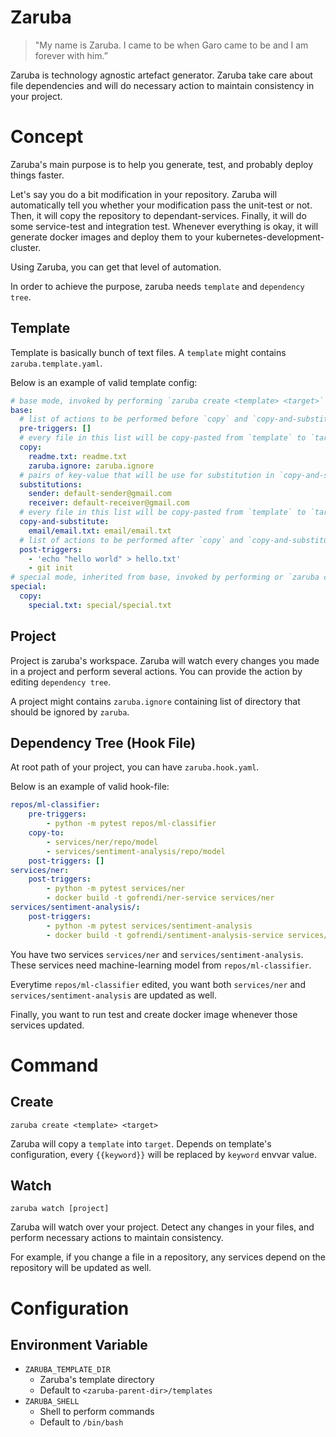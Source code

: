 # Zaruba

> "My name is Zaruba. I came to be when Garo came to be and I am forever with him.”

Zaruba is technology agnostic artefact generator. Zaruba take care about file dependencies and will do necessary action to maintain consistency in your project.

# Concept

Zaruba's main purpose is to help you generate, test, and probably deploy things faster.

Let's say you do a bit modification in your repository. Zaruba will automatically tell you whether your modification pass the unit-test or not. Then, it will copy the repository to dependant-services. Finally, it will do some service-test and integration test. Whenever everything is okay, it will generate docker images and deploy them to your kubernetes-development-cluster.

Using Zaruba, you can get that level of automation.

In order to achieve the purpose, zaruba needs `template` and `dependency tree`.

## Template

Template is basically bunch of text files. A `template` might contains `zaruba.template.yaml`.

Below is an example of valid template config:

```yaml
# base mode, invoked by performing `zaruba create <template> <target>` or `zaruba create <template> <target> interactively`
base:
  # list of actions to be performed before `copy` and `copy-and-substitute`
  pre-triggers: []
  # every file in this list will be copy-pasted from `template` to `target` without any modification.
  copy:
    readme.txt: readme.txt
    zaruba.ignore: zaruba.ignore
  # pairs of key-value that will be use for substitution in `copy-and-substitute` action. You can override the values by using environment variable, or on runtime by adding `interactively` as the last argument of the invoked command.
  substitutions:
    sender: default-sender@gmail.com
    receiver: default-receiver@gmail.com
  # every file in this list will be copy-pasted from `template` to `target`. However, it will also perform substitution as needed.
  copy-and-substitute:
    email/email.txt: email/email.txt
  # list of actions to be performed after `copy` and `copy-and-substitute`
  post-triggers:
    - 'echo "hello world" > hello.txt'
    - git init
# special mode, inherited from base, invoked by performing or `zaruba create <template>:special <target>` or `zaruba create <template>:special <target> interactively`
special:
  copy:
    special.txt: special/special.txt
```

## Project

Project is zaruba's workspace. Zaruba will watch every changes you made in a project and perform several actions. You can provide the action by editing `dependency tree`.

A project might contains `zaruba.ignore` containing list of directory that should be ignored by `zaruba`.

## Dependency Tree (Hook File)

At root path of your project, you can have `zaruba.hook.yaml`.

Below is an example of valid hook-file:

```yaml
repos/ml-classifier:
    pre-triggers:
        - python -m pytest repos/ml-classifier
    copy-to:
        - services/ner/repo/model
        - services/sentiment-analysis/repo/model
    post-triggers: []
services/ner:
    post-triggers:
        - python -m pytest services/ner
        - docker build -t gofrendi/ner-service services/ner
services/sentiment-analysis/:
    post-triggers:
        - python -m pytest services/sentiment-analysis
        - docker build -t gofrendi/sentiment-analysis-service services/sentiment-analysis
```

You have two services `services/ner` and `services/sentiment-analysis`. These services need machine-learning model from `repos/ml-classifier`.

Everytime `repos/ml-classifier` edited, you want  both `services/ner` and `services/sentiment-analysis` are updated as well.

Finally, you want to run test and create docker image whenever those services updated.

# Command

## Create

```
zaruba create <template> <target>
```

Zaruba will copy a `template` into `target`. Depends on template's configuration, every `{{keyword}}` will be replaced by `keyword` envvar value.

## Watch

```
zaruba watch [project]
```

Zaruba will watch over your project. Detect any changes in your files, and perform necessary actions to maintain consistency.

For example, if you change a file in a repository, any services depend on the repository will be updated as well.

# Configuration

## Environment Variable

* `ZARUBA_TEMPLATE_DIR`
    - Zaruba's template directory
    - Default to `<zaruba-parent-dir>/templates`
* `ZARUBA_SHELL`
    - Shell to perform commands
    - Default to `/bin/bash`